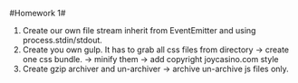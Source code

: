 #Homework 1#
1. Create our own file stream inherit from EventEmitter and using process.stdin/stdout.
2. Create you own gulp. It has to grab all css files from directory -> create one css bundle. -> minify them -> add copyright joycasino.com style
3. Create gzip archiver and un-archiver -> archive un-archive js files only. 